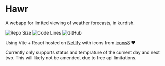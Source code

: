 # Hawr

A webapp for limited viewing of weather forecasts, in kurdish.

![Repo Size](https://img.shields.io/github/repo-size/ahmedkabd/hawr?style=flat-square)
![Code Lines](https://img.shields.io/tokei/lines/github/ahmedkabd/hawr?style=flat-square)
![GitHub](https://img.shields.io/github/license/ahmedkabd/hawr?style=flat-square)

Using Vite + React hosted on [Netlify](https://hawr.netlify.app/) with icons from [icons8](https://icons8.com/) ♥️

Currently only supports status and temprature of the current day and next two. This will likely not be amended, due to free api limitations.
